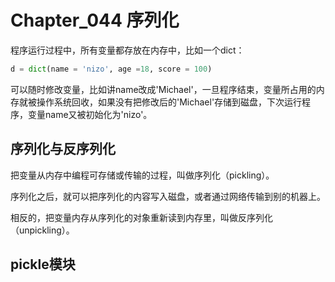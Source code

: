 # Chapter_044 序列化

程序运行过程中，所有变量都存放在内存中，比如一个dict：

```python
d = dict(name = 'nizo', age =18, score = 100)
```

可以随时修改变量，比如讲name改成'Michael'，一旦程序结束，变量所占用的内存就被操作系统回收，如果没有把修改后的'Michael'存储到磁盘，下次运行程序，变量name又被初始化为'nizo'。


## 序列化与反序列化

把变量从内存中编程可存储或传输的过程，叫做序列化（pickling）。

序列化之后，就可以把序列化的内容写入磁盘，或者通过网络传输到别的机器上。

相反的，把变量内存从序列化的对象重新读到内存里，叫做反序列化（unpickling）。


## pickle模块

